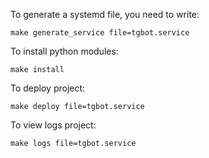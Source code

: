 To generate a systemd file, you need to write:

<code>make generate_service file=tgbot.service</code>

To install python modules:

<code>make install</code>

To deploy project:

<code>make deploy file=tgbot.service</code>

To view logs project:

<code>make logs file=tgbot.service</code>


